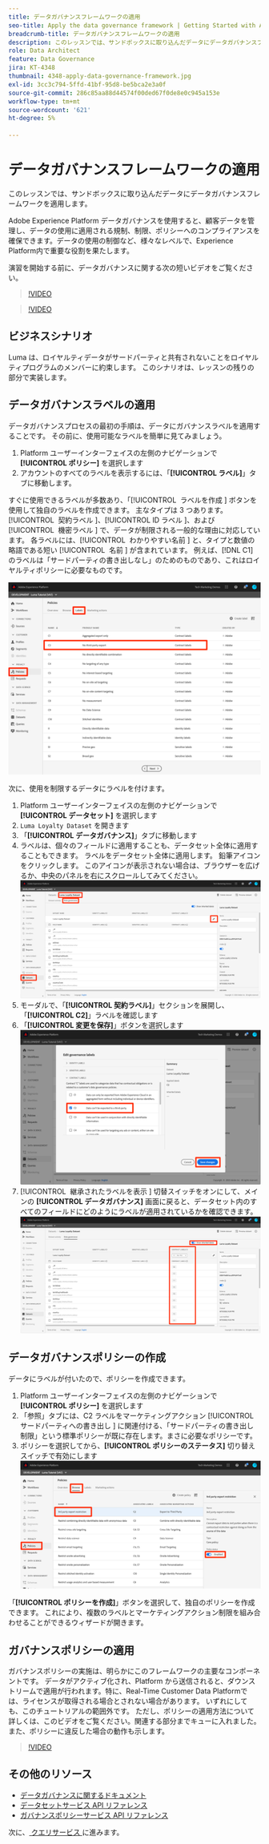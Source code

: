 ```yaml
---
title: データガバナンスフレームワークの適用
seo-title: Apply the data governance framework | Getting Started with Adobe Experience Platform for Data Architects and Data Engineers
breadcrumb-title: データガバナンスフレームワークの適用
description: このレッスンでは、サンドボックスに取り込んだデータにデータガバナンスフレームワークを適用します。
role: Data Architect
feature: Data Governance
jira: KT-4348
thumbnail: 4348-apply-data-governance-framework.jpg
exl-id: 3cc3c794-5ffd-41bf-95d8-be5bca2e3a0f
source-git-commit: 286c85aa88d44574f00ded67f0de8e0c945a153e
workflow-type: tm+mt
source-wordcount: '621'
ht-degree: 5%

---
```


# データガバナンスフレームワークの適用

<!--15min-->

このレッスンでは、サンドボックスに取り込んだデータにデータガバナンスフレームワークを適用します。

Adobe Experience Platform データガバナンスを使用すると、顧客データを管理し、データの使用に適用される規制、制限、ポリシーへのコンプライアンスを確保できます。データの使用の制御など、様々なレベルで、Experience Platform内で重要な役割を果たします。

演習を開始する前に、データガバナンスに関する次の短いビデオをご覧ください。
>[!VIDEO](https://video.tv.adobe.com/v/36653?learn=on&enablevpops)

>[!VIDEO](https://video.tv.adobe.com/v/29708?learn=on&enablevpops)

<!--
## Permissions required

In the [Configure Permissions](configure-permissions.md) lesson, you set up all the access controls required to complete this lesson, specifically:

* Permission items **[!UICONTROL Data Governance]** > **[!UICONTROL Manage Usage Labels]**, **[!UICONTROL Manage Data Usage Policies]** and **[!UICONTROL View Data Usage Policies]**
* Permission items **[!UICONTROL Data Management]** > **[!UICONTROL View Datasets]** and **[!UICONTROL Manage Datasets]**
* Permission item **[!UICONTROL Sandboxes]** > `Luma Tutorial`
* User-role access to the `Luma Tutorial Platform` Product Profile
-->

## ビジネスシナリオ

Luma は、ロイヤルティデータがサードパーティと共有されないことをロイヤルティプログラムのメンバーに約束します。 このシナリオは、レッスンの残りの部分で実装します。

## データガバナンスラベルの適用

データガバナンスプロセスの最初の手順は、データにガバナンスラベルを適用することです。 その前に、使用可能なラベルを簡単に見てみましょう。

1. Platform ユーザーインターフェイスの左側のナビゲーションで **[!UICONTROL ポリシー]** を選択します
1. アカウントのすべてのラベルを表示するには、「**[!UICONTROL ラベル]**」タブに移動します。

すぐに使用できるラベルが多数あり、「[!UICONTROL &#x200B; ラベルを作成 &#x200B;] ボタンを使用して独自のラベルを作成できます。 主なタイプは 3 つあります。[!UICONTROL &#x200B; 契約ラベル &#x200B;]、[!UICONTROL ID ラベル &#x200B;]、および [!UICONTROL &#x200B; 機密ラベル &#x200B;] で、データが制限される一般的な理由に対応しています。 各ラベルには、[!UICONTROL &#x200B; わかりやすい名前 &#x200B;] と、タイプと数値の略語である短い [!UICONTROL &#x200B; 名前 &#x200B;] が含まれています。 例えば、[!DNL C1] のラベルは「サードパーティの書き出しなし」のためのものであり、これはロイヤルティポリシーに必要なものです。

![ データガバナンスラベル ](assets/governance-policies.png)

次に、使用を制限するデータにラベルを付けます。

1. Platform ユーザーインターフェイスの左側のナビゲーションで **[!UICONTROL データセット]** を選択します
1. `Luma Loyalty Dataset` を開きます
1. 「**[!UICONTROL データガバナンス]**」タブに移動します
1. ラベルは、個々のフィールドに適用することも、データセット全体に適用することもできます。 ラベルをデータセット全体に適用します。 鉛筆アイコンをクリックします。 このアイコンが表示されない場合は、ブラウザーを広げるか、中央のパネルを右にスクロールしてみてください。
   ![データガバナンス](assets/governance-dataset.png)
1. モーダルで、「**[!UICONTROL 契約ラベル]**」セクションを展開し、「**[!UICONTROL C2]**」ラベルを確認します
1. 「**[!UICONTROL 変更を保存]**」ボタンを選択します
   ![データガバナンス](assets/governance-applyLabel.png)
1. [!UICONTROL &#x200B; 継承されたラベルを表示 &#x200B;] 切替スイッチをオンにして、メインの **[!UICONTROL データガバナンス]** 画面に戻ると、データセット内のすべてのフィールドにどのようにラベルが適用されているかを確認できます。
   ![データガバナンス](assets/governance-labelsAdded.png)


<!--adding extra, unnecessary fields from field groups makes it harder to see which fields really need labels-->
<!--Are there any best practices for applying governance labels-->

## データガバナンスポリシーの作成

データにラベルが付いたので、ポリシーを作成できます。

1. Platform ユーザーインターフェイスの左側のナビゲーションで **[!UICONTROL ポリシー]** を選択します
1. 「参照」タブには、C2 ラベルをマーケティングアクション [!UICONTROL &#x200B; サードパーティへの書き出し &#x200B;] に関連付ける、「サードパーティの書き出し制限」という標準ポリシーが既に存在します。まさに必要なポリシーです。
1. ポリシーを選択してから、**[!UICONTROL ポリシーのステータス]** 切り替えスイッチで有効にします
   ![データガバナンス](assets/governance-enablePolicy.png)

「**[!UICONTROL ポリシーを作成]**」ボタンを選択して、独自のポリシーを作成できます。 これにより、複数のラベルとマーケティングアクション制限を組み合わせることができるウィザードが開きます。

## ガバナンスポリシーの適用

ガバナンスポリシーの実施は、明らかにこのフレームワークの主要なコンポーネントです。 データがアクティブ化され、Platform から送信されると、ダウンストリームで適用が行われます。特に、Real-Time Customer Data Platformでは、ライセンスが取得される場合とされない場合があります。 いずれにしても、このチュートリアルの範囲外です。 ただし、ポリシーの適用方法について詳しくは、このビデオをご覧ください。関連する部分までキューに入れました。 また、ポリシーに違反した場合の動作も示します。

>[!VIDEO](https://video.tv.adobe.com/v/33631/?t=151&quality=12&learn=on&enablevpops)


## その他のリソース

* [ データガバナンスに関するドキュメント ](https://experienceleague.adobe.com/docs/experience-platform/data-governance/home.html?lang=ja)
* [ データセットサービス API リファレンス ](https://www.adobe.io/experience-platform-apis/references/dataset-service/)
* [ ガバナンスポリシーサービス API リファレンス ](https://www.adobe.io/experience-platform-apis/references/policy-service/)

次に、[ クエリサービス ](run-queries.md) に進みます。
